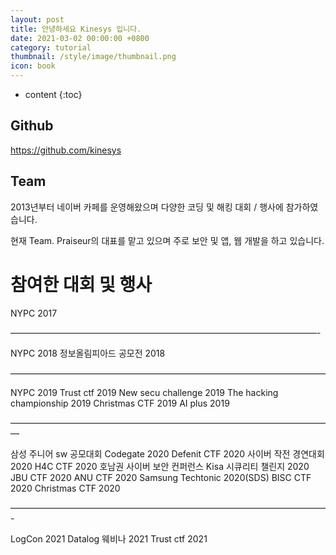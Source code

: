 ```yaml
---
layout: post
title: 안녕하세요 Kinesys 입니다.
date: 2021-03-02 00:00:00 +0800
category: tutorial
thumbnail: /style/image/thumbnail.png
icon: book
---
```



* content
{:toc}

## Github

https://github.com/kinesys

## Team

2013년부터 네이버 카페를 운영해왔으며 다양한 코딩 및 해킹 대회 / 행사에 참가하였습니다.

현재 Team. Praiseur의 대표를 맡고 있으며 주로 보안 및 앱, 웹 개발을 하고 있습니다.

# 참여한 대회 및 행사

NYPC 2017

———————————————————————————————————-

NYPC 2018 
정보올림피아드 공모전 2018

————————————————————————————————————

NYPC 2019
Trust ctf 2019
New secu challenge 2019
The hacking championship 2019
Christmas CTF 2019
AI plus 2019

—————————————————————————————————————

삼성 주니어 sw 공모대회
Codegate 2020 
Defenit CTF 2020
사이버 작전 경연대회 2020
H4C CTF 2020
호남권 사이버 보안 컨퍼런스
Kisa 시큐리티 챌린지 2020
JBU CTF 2020
ANU CTF 2020
Samsung Techtonic 2020(SDS)
BISC CTF 2020
Christmas CTF 2020

————————————————————————————————————-

LogCon 2021
Datalog 웨비나 2021
Trust ctf 2021


